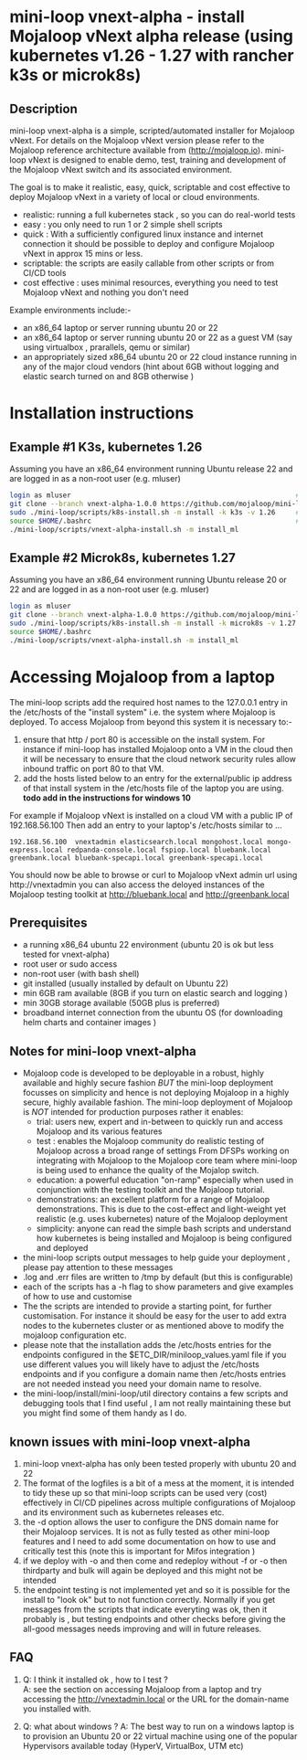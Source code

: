 # mini-loop vnext-alpha - install Mojaloop vNext alpha release (using kubernetes v1.26 - 1.27 with rancher k3s or microk8s) 

## Description 
mini-loop vnext-alpha is a simple, scripted/automated installer for Mojaloop vNext. For details on the Mojaloop vNext version please refer to the Mojaloop reference architecture available from (http://mojaloop.io). mini-loop vNext is designed to enable demo, test, training and development of the Mojaloop vNext switch and its associated environment. 

The goal is to make it realistic, easy, quick, scriptable and cost effective to deploy Mojaloop vNext in a variety of local or cloud environments. 
- realistic: running a full kubernetes stack , so you can do real-world tests
- easy : you only need to run 1 or 2 simple shell scripts
- quick : With a sufficiently configured linux instance and internet connection it should be possible to deploy and configure Mojaloop vNext in approx 15 mins or less.
- scriptable: the scripts are easily callable from other scripts or from CI/CD tools
- cost effective : uses minimal resources, everything you need to test Mojaloop vNext and nothing you don't need

Example environments include:-
- an x86_64 laptop or server running ubuntu 20 or 22 
- an x86_64 laptop or server running ubuntu 20 or 22 as a guest VM (say using virtualbox , prarallels, qemu or similar) 
- an appropriately sized x86_64 ubuntu 20 or 22 cloud instance running in any of the major cloud vendors (hint about 6GB without logging and elastic search turned on and 8GB otherwise )
 

# Installation instructions 

## Example #1 K3s, kubernetes 1.26 
Assuming you have an x86_64 environment running Ubuntu release 22 and are logged in as a non-root user (e.g. mluser)
```bash
login as mluser                                                       # login as an existing non-root user e.g. mluser
git clone --branch vnext-alpha-1.0.0 https://github.com/mojaloop/mini-loop.git    # clone the mini-loop scripts
sudo ./mini-loop/scripts/k8s-install.sh -m install -k k3s -v 1.26     # install and configure k3s 
source $HOME/.bashrc                                                  # or logout/log in again to set env
./mini-loop/scripts/vnext-alpha-install.sh -m install_ml                    # configure and deploy vNext
```

## Example #2 Microk8s, kubernetes 1.27
Assuming you have an x86_64 environment running Ubuntu release 20 or 22 and are logged in as a non-root user (e.g. mluser)
```bash
login as mluser                                                         # login as an existing non-root user e.g. mluser
git clone --branch vnext-alpha-1.0.0 https://github.com/mojaloop/mini-loop.git      # clone the mini-loop scripts
sudo ./mini-loop/scripts/k8s-install.sh -m install -k microk8s -v 1.27  # install and configure microk8s 
source $HOME/.bashrc                                                    # or logout/log in again to set env
./mini-loop/scripts/vnext-alpha-install.sh -m install_ml                      # configure and deploy vNext
```

# Accessing Mojaloop from a laptop 
The mini-loop scripts add the required host names to the 127.0.0.1 entry in the /etc/hosts of the "install system" i.e. the system where Mojaloop is deployed.  To access Mojaloop from beyond this system it is necessary to:- 
1. ensure that http / port 80 is accessible on the install system.  For instance if mini-loop has installed Mojaloop onto a VM in the cloud then it will be necessary to ensure that the cloud network security rules allow inbound traffic on port 80 to that VM.
2. add the hosts listed below to an entry for the external/public ip address of that install system in the /etc/hosts file of the laptop you are using. **todo add in the instructions for windows 10**

 For example if Mojaloop vNext is installed on a cloud VM with a public IP of 192.168.56.100  Then add an entry to your laptop's /etc/hosts similar to ...
```
192.168.56.100  vnextadmin elasticsearch.local mongohost.local mongo-express.local redpanda-console.local fspiop.local bluebank.local greenbank.local bluebank-specapi.local greenbank-specapi.local
```
You should now be able to browse or curl to Mojaloop vNext admin url using  http://vnextadmin you can also access the deloyed instances of the Mojaloop testing toolkit at http://bluebank.local and http://greenbank.local

## Prerequisites 
- a running x86_64 ubuntu 22 environment (ubuntu 20 is ok but less tested for vnext-alpha)
- root user or sudo access
- non-root user (with bash shell)
- git installed (usually installed by default on Ubuntu 22) 
- min 6GB ram available  (8GB if you turn on elastic search and logging )
- min 30GB storage available (50GB plus is preferred)
- broadband internet connection from the ubuntu OS (for downloading helm charts and container images )

## Notes for mini-loop vnext-alpha 
- Mojaloop code is developed to be deployable in a robust, highly available and highly secure fashion *BUT* the mini-loop deployment focusses on simplicity and hence is not deploying Mojaloop in a highly secure, highly available fashion.  The mini-loop deployment of Mojaloop is *NOT* intended for production purposes rather it enables:
  - trial: users new, expert and in-between to quickly run and access Mojaloop and its various features
  - test : enables the Mojaloop community do realistic testing of Mojaloop across a broad range of settings 
           From DFSPs working on integrating with Mojaloop to the Mojaloop core team where mini-loop is being used to enhance the quality of the Mojalop switch.
  - education: a powerful education "on-ramp" especially when used in conjunction with the testing toolkit and the Mojaloop tutorial.
  - demonstrations: an excellent platform for a range of Mojaloop demonstrations. This is due to the cost-effect and light-weight yet realistic (e.g. uses kubernetes) nature of the Mojaloop deployment 
  - simplicity: anyone can read the simple bash scripts and understand how kubernetes is being installed and Mojaloop is being configured and deployed
- the mini-loop scripts output messages to help guide your deployment , please pay attention to these messages
- .log and .err files are written to /tmp by default (but this is configurable) 
- each of the scripts has a -h flag to show parameters and give examples of how to use and customise
- The the scripts are intended to provide a starting point, for further customisation. For instance it should be easy for the user to add extra nodes to the kubernetes cluster or as mentioned above to modify the mojaloop configuration etc.
- please note that the installation adds the /etc/hosts entries for the endpoints configured in the $ETC_DIR/miniloop_values.yaml file if you use different values you will likely have to adjust the /etc/hosts endpoints and if you configure a domain name then /etc/hosts entries are not needed instead you need your domain name to resolve. 
- the mini-loop/install/mini-loop/util directory contains a few scripts and debugging tools that I find useful , I am not really maintaining these but you might find some of them handy as I do. 

## known issues with mini-loop vnext-alpha
1. mini-loop vnext-alpha has only been tested properly with ubuntu 20 and 22 
2. The format of the logfiles is a bit of a mess at the moment, it is intended to tidy these up so that mini-loop scripts can be used very (cost) effectively in CI/CD pipelines across multiple configurations of Mojaloop and its environment such as kubernetes releases etc. 
3. the  -d option allows the user to configure the DNS domain name for their Mojaloop services. It is not as fully tested as other mini-loop features and I need to add some documentation on how to use and critically test this (note this is important for Mifos integration )
4. if we deploy with -o and then come and redeploy without -f or -o then thirdparty and bulk will again be deployed and this might not be intended 
5. the endpoint testing is not implemented yet and so it is possible for the install to "look ok" but to not function correctly. Normally if you get messages from the scripts that indicate everyting was ok, then it probably is , but testing endpoints and other checks before giving the all-good messages needs improving and will in future releases.


## FAQ
1. Q: I think it installed ok , how to I test ?  
A: see the section on accessing Mojaloop from a laptop and try accessing the http://vnextadmin.local or the URL for the domain-name you installed with. 

2. Q: what about windows ?
A: The best way to run on a windows laptop is to provision an Ubuntu 20 or 22 virtual machine using one of the popular Hypervisors available today (HyperV, VirtualBox, UTM etc) 
